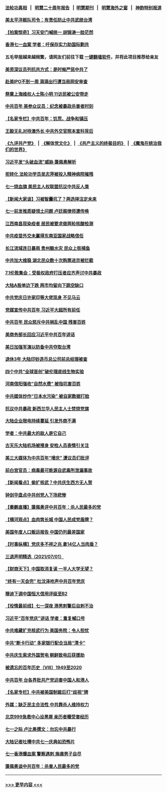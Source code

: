 #### [法轮功真相](https://github.com/gfw-breaker/truth/blob/master/README.md?t=0) &nbsp;&nbsp;|&nbsp;&nbsp; [明慧二十周年报告](https://github.com/gfw-breaker/mh-reports/blob/master/README.md?t=0) &nbsp;&nbsp;|&nbsp;&nbsp;[明慧期刊](https://github.com/gfw-breaker/mh-qikan) &nbsp;&nbsp;|&nbsp;&nbsp; [明慧海外之窗](https://github.com/gfw-breaker/mh-news/blob/master/README.md?t=0) &nbsp;&nbsp;|&nbsp;&nbsp; [神韵特别报道](https://github.com/gfw-breaker/mh-news/blob/master/shenyun.md?t=0)
#### [美太平洋舰队司令：有责任防止中共武统台湾](../pages/nsc413/n13064009.md?t=07030302) 
#### [【拍案惊奇】习天安门喊统一 胡锦涛一脸茫然](../pages/nsc413/n13063233.md?t=07030302) 
#### [香港七一血案 学者：吁保存实力助国际剿共](../pages/nsc413/n13063671.md?t=07030302) 
#### 五毛举报越来越频繁，请网友们前往下载 [一键翻墙软件](https://github.com/gfw-breaker/ssr-accounts)，并将此项目推荐给亲友
#### [美资深议员列抗共方式：是时候严惩中共了](../pages/nsc413/n13063903.md?t=07030302) 
#### [赴美IPO不到一周 滴滴出行遭当局网安审查](../pages/nsc413/n13063791.md?t=07030302) 
#### [祭奠上海维权人士陈小明 11访民被公安带走](../pages/nsc413/n13063319.md?t=07030302) 
#### [中共百年 美参众议员：纪念被暴政杀害者时刻](../pages/nsc413/n13063735.md?t=07030302) 
#### [【名家专栏】中共百年：饥荒、战争和镇压](../pages/nsc413/n13062268.md?t=07030302) 
#### [王毅无礼对待澳外长 中共外交官照本宣科背后](../pages/nsc413/n13054386.md?t=07030302) 
#### [《九评共产党》](https://github.com/begood0513/9ping.md/blob/master/README.md) &nbsp;|&nbsp; [《解体党文化》](../../../../jtdwh.md/blob/master/README.md)  &nbsp;|&nbsp; [《共产主义的终极目的》](../../../../gczydzjmd.md/blob/master/README.md) &nbsp;|&nbsp; [《魔鬼在统治我们的世界》](../../../../mgztzwmdsj.md/blob/master/README.md) 
#### [习近平发“头破血流”威胁 蓬佩奥解析](../pages/nsc413/n13063604.md?t=07030302) 
#### [拒转化 法轮功学员吴志萍被投入精神病院摧残](../pages/nsc413/n13061005.md?t=07030302) 
#### [七一烧血旗 美民主人权联盟抗议中共反人类](../pages/nsc413/n13063123.md?t=07030302) 
#### [【新闻大家谈】习被智囊坑了？两选择注定未来](../pages/nsc413/n13062640.md?t=07030302) 
#### [七一前发推质疑领土问题 卢廷阁律师遭传唤](../pages/nsc413/n13063131.md?t=07030302) 
#### [江西南昌现染疫者 居民被要求做两轮核酸检测](../pages/nsc413/n13060529.md?t=07030302) 
#### [中共疫苗外交未赢得东南亚国家战略信任](../pages/nsc413/n13063060.md?t=07030302) 
#### [长江流域连日暴雨 贵州酿水灾 民众上街捕鱼](../pages/nsc413/n13062281.md?t=07030302) 
#### [中共加大维稳 湖北民众数十次购票进京被拦截](../pages/nsc413/n13062794.md?t=07030302) 
#### [7.1伦敦集会：受极权政府打压者应齐声讨中共暴政](../pages/nsc413/n13062596.md?t=07030302) 
#### [大陆A股单边下跌 两市均留向下跳空缺口](../pages/nsc413/n13062860.md?t=07030302) 
#### [中共党庆日许家印等大佬现身 不见马云](../pages/nsc413/n13062911.md?t=07030302) 
#### [党媒宣传中共百年 习近平大超所有前任](../pages/nsc413/n13062225.md?t=07030302) 
#### [中共百年 民众怒斥中共祸乱中国 残害百姓](../pages/nsc413/n13063030.md?t=07030302) 
#### [美商务部长回应习近平中共百年讲话](../pages/nsc413/n13062903.md?t=07030302) 
#### [美日加强军演以防备中共夺取台湾](../pages/nsc413/n13062522.md?t=07030302) 
#### [退休3年 大陆印钞造币总公司前总经理被查](../pages/nsc413/n13062464.md?t=07030302) 
#### [四个中共“全球首创”破伦理底线生物实验](../pages/nsc413/n13054452.md?t=07030302) 
#### [河南信阳强收“自然水费” 被指坑害百姓](../pages/nsc413/n13061338.md?t=07030302) 
#### [中共媒体炒作“日本水污染” 被自家数据打脸](../pages/nsc413/n13060555.md?t=07030302) 
#### [抗议中共暴政 新西兰华人民主人士焚烧党旗](../pages/nsc413/n13062110.md?t=07030302) 
#### [大陆企业限电持续蔓延 引发外商不满](../pages/nsc413/n13062006.md?t=07030302) 
#### [学者：中共最大的敌人是它自己](../pages/nsc413/n13062248.md?t=07030302) 
#### [古天乐大陆机场被搜身 安检人员表情引关注](../pages/nsc413/n13061793.md?t=07030302) 
#### [美三大媒体为中共百年“增庆” 遭议员们批评](../pages/nsc413/n13061925.md?t=07030302) 
#### [前白宫官员：病毒最可能源自武毒所泄漏事故](../pages/nsc413/n13062011.md?t=07030302) 
#### [【新闻看点】偷扩核武？中共庆生西方无人贺](../pages/nsc413/n13061263.md?t=07030302) 
#### [钟剑华盘点中共创党人下场悲惨](../pages/nsc413/n13062000.md?t=07030302) 
#### [【秦鹏直播】蓬佩奥评中共百年：杀人民最多的党](../pages/nsc413/n13061736.md?t=07030302) 
#### [【横河观点】血肉筑长城 中国人民成党盾牌？](../pages/nsc413/n13061779.md?t=07030302) 
#### [美国年度人口贩运报告 中国仍列最差国家](../pages/nsc413/n13061768.md?t=07030302) 
#### [【时事纵横】党庆多不祥之兆 拿14亿人当肉盾？](../pages/nsc413/n13061709.md?t=07030302) 
#### [三退声明精选（2021/07/01）](../pages/nsc413/n13061862.md?t=07030302) 
#### [【财商天下】中国取消复读 一半人大学无望？](../pages/nsc413/n13061606.md?t=07030302) 
#### [“终有一天会完” 杜汶泽呛声中共百年党庆](../pages/nsc413/n13061547.md?t=07030302) 
#### [穆迪下调中国恒大信用评级至B2](../pages/nsc413/n13059997.md?t=07030302) 
#### [【役情最前线】七一深夜 港男刺警后自刺不治](../pages/nsc413/n13061673.md?t=07030302) 
#### [习近平“百年党庆”讲话 学者：重复喊口号](../pages/nsc413/n13061411.md?t=07030302) 
#### [中共难藏扩充核武行为 美国务院：令人担忧](../pages/nsc413/n13061573.md?t=07030302) 
#### [中共“断卡行动” 多家银行配合当局“清卡”](../pages/nsc413/n13061702.md?t=07030302) 
#### [中共庆生索求外国贺电 朝鲜致电后获援助](../pages/nsc413/n13061402.md?t=07030302) 
#### [被遗忘的百年历史（VIII）1949至2020](../pages/nsc413/n13048188.md?t=07030302) 
#### [中共百年 台各界批共产党迫害中国人和港人](../pages/nsc413/n13061074.md?t=07030302) 
#### [【名家专栏】中共被美国制裁后打“歧视”牌](../pages/nsc413/n13059560.md?t=07030302) 
#### [外媒：缺乏民主合法性 中共靠杀人维持权力](../pages/nsc413/n13061364.md?t=07030302) 
#### [北京999急救中心设黑屋 亲历者曝受害经历](../pages/nsc413/n13061303.md?t=07030302) 
#### [七一之际 卢比奥撰文：勿忘中共暴行](../pages/nsc413/n13061044.md?t=07030302) 
#### [大陆记者吐槽中共七一庆典如恐怖片](../pages/nsc413/n13061298.md?t=07030302) 
#### [七一香港爆血案 警察遇刺 施袭男子自尽](../pages/nsc413/n13061301.md?t=07030302) 
#### [蓬佩奥谈中共百年：杀害人民最多的党](../pages/nsc413/n13061271.md?t=07030302) 

----
#### [ >>> 更早内容 <<< ](../indexes/nsc413-earlier.md)
